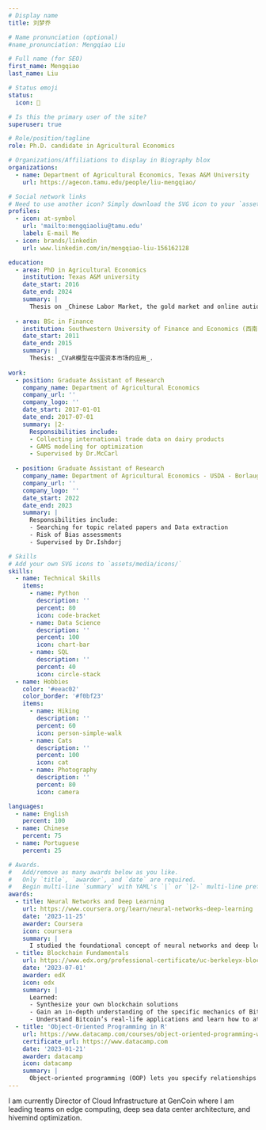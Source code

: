 ```yaml
---
# Display name
title: 刘梦乔

# Name pronunciation (optional)
#name_pronunciation: Mengqiao Liu

# Full name (for SEO)
first_name: Mengqiao
last_name: Liu

# Status emoji
status:
  icon: 📜

# Is this the primary user of the site?
superuser: true

# Role/position/tagline
role: Ph.D. candidate in Agricultural Economics

# Organizations/Affiliations to display in Biography blox
organizations:
  - name: Department of Agricultural Economics, Texas A&M University 
    url: https://agecon.tamu.edu/people/liu-mengqiao/

# Social network links
# Need to use another icon? Simply download the SVG icon to your `assets/media/icons/` folder.
profiles:
  - icon: at-symbol
    url: 'mailto:mengqiaoliu@tamu.edu'
    label: E-mail Me 
  - icon: brands/linkedin
    url: www.linkedin.com/in/mengqiao-liu-156162128

education:
  - area: PhD in Agricultural Economics
    institution: Texas A&M university
    date_start: 2016
    date_end: 2024
    summary: |
      Thesis on _Chinese Labor Market, the gold market and online aution_. Supervised by [Yu Yvette Zhang](https://sites.google.com/view/yvette-zhang). Presented papers at 2 AAEA conferences, with the papers being under review in 2 SSCI journals.
    
  - area: BSc in Finance
    institution: Southwestern University of Finance and Economics (西南财经大学)
    date_start: 2011
    date_end: 2015
    summary: |
      Thesis: _CVaR模型在中国资本市场的应用_.
    
work:
  - position: Graduate Assistant of Research
    company_name: Department of Agricultural Economics 
    company_url: ''
    company_logo: ''
    date_start: 2017-01-01
    date_end: 2017-07-01
    summary: |2-
      Responsibilities include:
      - Collecting international trade data on dairy products
      - GAMS modeling for optimization
      - Supervised by Dr.McCarl
   
  - position: Graduate Assistant of Research
    company_name: Department of Agricultural Economics - USDA - Borlaug Institute
    company_url: ''
    company_logo: ''
    date_start: 2022
    date_end: 2023
    summary: |
      Responsibilities include:
      - Searching for topic related papers and Data extraction
      - Risk of Bias assessments
      - Supervised by Dr.Ishdorj

# Skills
# Add your own SVG icons to `assets/media/icons/`
skills:
  - name: Technical Skills
    items:
      - name: Python
        description: ''
        percent: 80
        icon: code-bracket
      - name: Data Science
        description: ''
        percent: 100
        icon: chart-bar
      - name: SQL
        description: ''
        percent: 40
        icon: circle-stack
  - name: Hobbies
    color: '#eeac02'
    color_border: '#f0bf23'
    items:
      - name: Hiking
        description: ''
        percent: 60
        icon: person-simple-walk
      - name: Cats
        description: ''
        percent: 100
        icon: cat
      - name: Photography
        description: ''
        percent: 80
        icon: camera

languages:
  - name: English
    percent: 100
  - name: Chinese
    percent: 75
  - name: Portuguese
    percent: 25

# Awards.
#   Add/remove as many awards below as you like.
#   Only `title`, `awarder`, and `date` are required.
#   Begin multi-line `summary` with YAML's `|` or `|2-` multi-line prefix and indent 2 spaces below.
awards:
  - title: Neural Networks and Deep Learning
    url: https://www.coursera.org/learn/neural-networks-deep-learning
    date: '2023-11-25'
    awarder: Coursera
    icon: coursera
    summary: |
      I studied the foundational concept of neural networks and deep learning. By the end, I was familiar with the significant technological trends driving the rise of deep learning; build, train, and apply fully connected deep neural networks; implement efficient (vectorized) neural networks; identify key parameters in a neural network’s architecture; and apply deep learning to your own applications.
  - title: Blockchain Fundamentals
    url: https://www.edx.org/professional-certificate/uc-berkeleyx-blockchain-fundamentals
    date: '2023-07-01'
    awarder: edX
    icon: edx
    summary: |
      Learned:
      - Synthesize your own blockchain solutions
      - Gain an in-depth understanding of the specific mechanics of Bitcoin
      - Understand Bitcoin’s real-life applications and learn how to attack and destroy Bitcoin, Ethereum, smart contracts and Dapps, and alternatives to Bitcoin’s Proof-of-Work consensus algorithm
  - title: 'Object-Oriented Programming in R'
    url: https://www.datacamp.com/courses/object-oriented-programming-with-s3-and-r6-in-r
    certificate_url: https://www.datacamp.com
    date: '2023-01-21'
    awarder: datacamp
    icon: datacamp
    summary: |
      Object-oriented programming (OOP) lets you specify relationships between functions and the objects that they can act on, helping you manage complexity in your code. This is an intermediate level course, providing an introduction to OOP, using the S3 and R6 systems. S3 is a great day-to-day R programming tool that simplifies some of the functions that you write. R6 is especially useful for industry-specific analyses, working with web APIs, and building GUIs.
---
```


I am currently Director of Cloud Infrastructure at GenCoin where I am leading teams on edge computing, deep sea data center architecture, and hivemind optimization.
